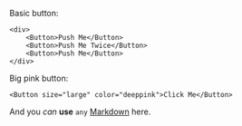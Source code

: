 Basic button:

    <div>
        <Button>Push Me</Button>
        <Button>Push Me Twice</Button>
        <Button>Push Me</Button>
    </div>

Big pink button:

    <Button size="large" color="deeppink">Click Me</Button>

And you *can* **use** `any` [Markdown](http://daringfireball.net/projects/markdown/) here.
